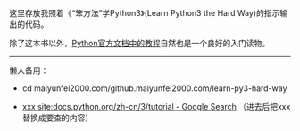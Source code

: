 这里存放我照着《“笨方法”学Python3》(Learn Python3 the Hard Way)的指示输出的代码。 

除了这本书以外，[Python官方文档中的教程](https://docs.python.org/zh-cn/3/tutorial/index.html)自然也是一个良好的入门读物。

---

懒人备用：

- cd maiyunfei2000.com/github.maiyunfei2000.com/learn-py3-hard-way

- [xxx site:docs.python.org/zh-cn/3/tutorial - Google Search](https://www.google.com/search?ei=QsrTXPOaNtSpoASYgZroAQ&q=xxx+site%3Adocs.python.org%2Fzh-cn%2F3%2Ftutorial&oq=xxx+site%3Adocs.python.org%2Fzh-cn%2F3%2Ftutorial&gs_l=psy-ab.3...552790.553308..553521...0.0..0.69.237.4......0....1..gws-wiz.......0i71.Jf0q98hI5_4)
	（进去后把xxx替换成要查的内容）
